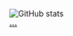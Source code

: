 ![GitHub stats](https://github-readme-stats.vercel.app/api?username=empdo&show_icons=true&count_private=true&theme=dark&bg_color=22272e&hide_border=true)
<br/>
[**...**](https://github.com/empdo?tab=overview&from=2034-12-01/#pinned-items-modal-wrapper)<br/>
